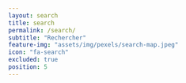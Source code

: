 ```yaml
---
layout: search
title: search
permalink: /search/
subtitle: "Rechercher"
feature-img: "assets/img/pexels/search-map.jpeg"
icon: "fa-search"
excluded: true
position: 5
---
```

